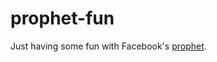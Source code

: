 # prophet-fun
Just having some fun with Facebook's [prophet](https://facebookincubator.github.io/prophet/docs/quick_start.html).

